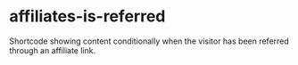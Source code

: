 affiliates-is-referred
======================

Shortcode showing content conditionally when the visitor has been referred through an affiliate link.
